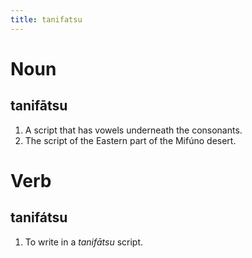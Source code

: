```yaml
---
title: tanifatsu
---
```


# Noun

## tanifātsu

1. A script that has vowels underneath the consonants.
2. The script of the Eastern part of the Mifúno desert.

# Verb

## tanifátsu

1. To write in a *tanifātsu* script.

